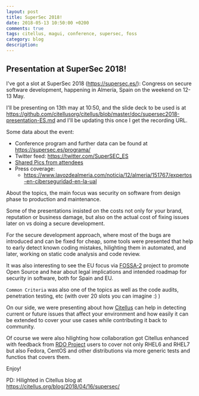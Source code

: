```yaml
---
layout: post
title: SuperSec 2018!
date: 2018-05-13 10:50:00 +0200
comments: true
tags: citellus, magui, conference, supersec, foss
category: blog
description:
---
```

## Presentation at SuperSec 2018!

I've got a slot at SuperSec 2018 (<https://supersec.es/>): Congress on secure software development, happening in Almería, Spain on the weekend on 12-13 May.

I'll be presenting on 13th may at 10:50, and the slide deck to be used is at <https://github.com/citellusorg/citellus/blob/master/doc/supersec2018-presentation-ES.md> and I'll be updating this once I get the recording URL.

Some data about the event:

- Conference program and further data can be found at <https://supersec.es/programa/>
- Twitter feed: <https://twitter.com/SuperSEC_ES>
- [Shared Pics from attendees](https://photos.google.com/share/AF1QipNI_PqleRD_ImbRhu7sOgfpoOYGLXMUdanNUov7GDktY4-A-o0b_8pEsKnlBnLgZg?key=VEw2bDRDNHJ3QXdYR0NReXZrcWdOa2JjSEdyNWhB)
- Press coverage:
    - <https://www.lavozdealmeria.com/noticia/12/almeria/151767/expertos-en-ciberseguridad-en-la-ual>


About the topics, the main focus was security on software from design phase to production and maintenance.

Some of the presentations insisted on the costs not only for your brand, reputation or business damage, but also on the actual cost of fixing issues later on vs doing a secure development.

For the secure development approach, where most of the bugs are introduced and can be fixed for cheap, some tools were presented that help to early detect known coding mistakes, hilighting them in automated, and later, working on static code analysis and code review.

It was also interesting to see the EU focus via [FOSSA-2](https://joinup.ec.europa.eu/collection/eu-fossa-2) project to promote Open Source and hear about legal implications and intended roadmap for security in software, both for Spain and EU.

`Common Criteria` was also one of the topics as well as the code audits, penetration testing, etc (with over 20 slots you can imagine :) )

On our side, we were presenting about how [Citellus](https://citellus.org) can help in detecting current or future issues that affect your environment and how easily it can be extended to cover your use cases while contributing it back to community.

Of course we were also hilighting how collaboration got Citellus enhanced with feedback from [RDO Project](https://rdoproject.org) users to cover not only RHEL6 and RHEL7 but also Fedora, CentOS and other distributions via more generic tests and functios that covers them.

Enjoy!

PD: Hilighted in Citellus blog at <https://citellus.org/blog/2018/04/16/supersec/>
